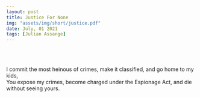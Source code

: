 ```yaml
---
layout: post
title: Justice For None
img: "assets/img/short/justice.pdf"
date: July, 01 2021
tags: [Julian Assange]
---
```

  
<br><br>
<div align="left">

I commit the most heinous of crimes, make it classified, and go home to my kids, <br>
You expose my crimes, become charged under the Espionage Act, and die without seeing yours.<br>

</div>
<br><br>
<br><br>
<br><br>
<br><br>
<br><br>
<br><br> 
